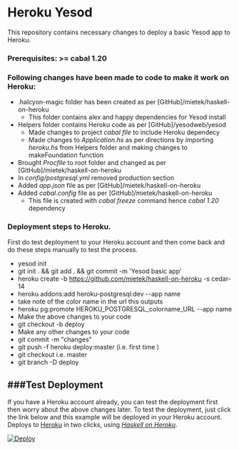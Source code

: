 Heroku Yesod
============

This repository contains necessary changes to deploy a basic Yesod app to Heroku. 


### Prerequisites: >= cabal 1.20 

### Following changes have been made to code to make it work on Heroku:
* .halcyon-magic folder has been created as per [GitHub]/mietek/haskell-on-heroku
   * This folder contains alex and happy dependencies for Yesod install 
* Helpers folder contains Heroku code as per [GitHub]/yesodweb/yesod
  * Made changes to project *cabal file* to include Heroku dependecy
  * Made changes to *Application.hs* as per directions by importing *heroku.hs* from Helpers folder and making changes to     makeFoundation function
* Brought *Procfile* to root folder and changed as per [GitHub]/mietek/haskell-on-heroku
* In *config/postgresql.yml* removed production section
* Added *app.json* file as per [GitHub]/mietek/haskell-on-heroku
* Added *cabal.config* file as per [GitHub]/mietek/haskell-on-heroku
  * This file is created with *cabal freeze* command hence *cabal 1.20* dependency

### Deployment steps to Heroku. 
First do test deployment to your Heroku account and then come back and do these steps manually to test the process. 

*  yesod init 
*  git init . && git add . && git commit -m 'Yesod basic app'
*  heroku create -b https://github.com/mietek/haskell-on-heroku -s cedar-14
*  heroku addons:add heroku-postgresql:dev --app name
  * take note of the color name in the url this outputs
*  heroku pg:promote HEROKU_POSTGRESQL_colorname_URL --app name
* Make the above changes to your code 
*  git checkout -b deploy
  * Make any other changes to your code 
*  git commit -m "changes"
*  git push -f heroku deploy:master (i.e. first time )
*  git checkout <original branch> i.e. master
*  git branch -D deploy

###Test Deployment
----------
If you have a Heroku account already, you can test the deployment first then worry about the above changes later. 
To test the deployment, just click the link below and this example will be deployed in your Heroku account. 
Deploys to [Heroku](http://heroku.com/) in two clicks, using [_Haskell on Heroku_](http://haskellonheroku.com/).

[![Deploy](https://www.herokucdn.com/deploy/button.png)](https://heroku.com/deploy?template=https://github.com/mietek/herokuyesod/tree/haskell-on-heroku/)
